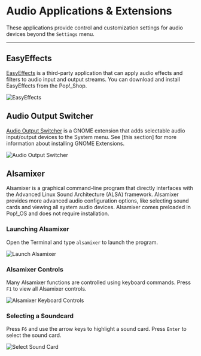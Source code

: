 # Audio Applications & Extensions

These applications provide control and customization settings for audio devices beyond the `Settings` menu.

---

## EasyEffects

[EasyEffects](https://github.com/wwmm/easyeffects) is a third-party application that can apply audio effects and filters to audio input and output streams. You can download and install EasyEffects from the Pop!\_Shop.

![EasyEffects](/images/audio-mic/easyeffects.png)

## Audio Output Switcher

[Audio Output Switcher](https://extensions.gnome.org/extension/751/audio-output-switcher/) is a GNOME extension that adds selectable audio input/output devices to the System menu. See [this section] for more information about installing GNOME Extensions.

![Audio Output Switcher](/images/audio-mic/output-switcher.png)

## Alsamixer

Alsamixer is a graphical command-line program that directly interfaces with the Advanced Linux Sound Architecture (ALSA) framework. Alsamixer provides more advanced audio configuration options, like selecting sound cards and viewing all system audio devices. Alsamixer comes preloaded in Pop!_OS and does not require installation.

### Launching Alsamixer

Open the Terminal and type `alsamixer` to launch the program.

![Launch Alsamixer](/images/audio-mic/launch-alsamixer.png)

### Alsamixer Controls

Many Alsamixer functions are controlled using keyboard commands. Press `F1` to view all Alsamixer controls.

![Alsamixer Keyboard Controls](/images/audio-mic/alsamixer-controls.png)

### Selecting a Soundcard

Press `F6` and use the arrow keys to highlight a sound card. Press `Enter` to select the sound card.

![Select Sound Card](/images/audio-mic/select-sound-card.png)
